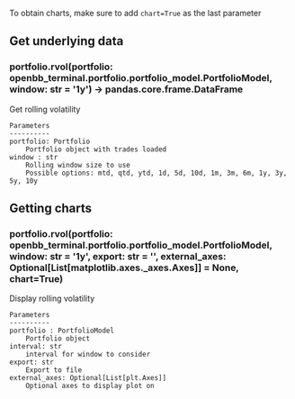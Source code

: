 To obtain charts, make sure to add `chart=True` as the last parameter

## Get underlying data 
### portfolio.rvol(portfolio: openbb_terminal.portfolio.portfolio_model.PortfolioModel, window: str = '1y') -> pandas.core.frame.DataFrame

Get rolling volatility

    Parameters
    ----------
    portfolio: Portfolio
        Portfolio object with trades loaded
    window : str
        Rolling window size to use
        Possible options: mtd, qtd, ytd, 1d, 5d, 10d, 1m, 3m, 6m, 1y, 3y, 5y, 10y

## Getting charts 
### portfolio.rvol(portfolio: openbb_terminal.portfolio.portfolio_model.PortfolioModel, window: str = '1y', export: str = '', external_axes: Optional[List[matplotlib.axes._axes.Axes]] = None, chart=True)

Display rolling volatility

    Parameters
    ----------
    portfolio : PortfolioModel
        Portfolio object
    interval: str
        interval for window to consider
    export: str
        Export to file
    external_axes: Optional[List[plt.Axes]]
        Optional axes to display plot on
